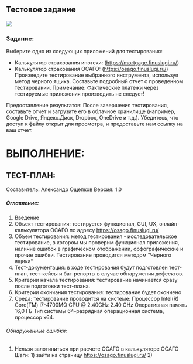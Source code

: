## Тестовое задание

![](https://img.hhcdn.ru/employer-logo/1916367.png)


### Задание: 

Выберите одно из следующих приложений для тестирования:
- Калькулятор страхования ипотеки: (https://mortgage.finuslugi.ru/)
- Калькулятор страхования ОСАГО: (https://osago.finuslugi.ru/)
Произведите тестирование выбранного инструмента, используя метод черного ящика.
Составьте подробный отчет о проведенном тестировании.
Примечание: Фактические платежи через тестируемые приложения производить не следует!

Предоставление результатов:
После завершения тестирования, составьте отчет и загрузите его в облачное хранилище (например, Google Drive, Яндекс.Диск, Dropbox, OneDrive и т.д.). 
Убедитесь, что доступ к файлу открыт для просмотра, и предоставьте нам ссылку на ваш отчет.

# ВЫПОЛНЕНИЕ:

## ТЕСТ-ПЛАН:

Составитель: Александр Ощепков
Версия: 1.0

##### Оглавление:
1. Введение
2. Объект тестирования: тестируется функционал, GUI, UX, онлайн-калькулятора ОСАГО по адресу https://osago.finuslugi.ru/
3. Объем тестирования: метод тестирования - исследовательское тестирование, в котором мы проверим функционал приложения, наличие ошибок в графическом отображении, орфографические и прочие ошибки. Тестирование проводится методом "Черного ящика"
4. Тест-документация: в ходе тестирования будут подготовлен тест-план, тест-кейсы и баг-репорты в случае обнаружения дефеектов.
5. Критерии начала тестирования: тестирование начинается сразу после подготовки тест-плана.
6. Критерии окончания тестирования: тестирование будет окончено
7. Среда: тестирование проводится на системе: Процессор	Intel(R) Core(TM) i7-4700MQ CPU @ 2.40GHz   2.40 GHz Оперативная память	16,0 ГБ Тип системы	64-разрядная операционная система, процессор x64.

###### Обнаруженные ошибки:
1. Нельзя залогиниться при расчете ОСАГО в калькуляторе ОСАГО
   Шаги: 1) зайти на страницу https://osago.finuslugi.ru/ 2) 
